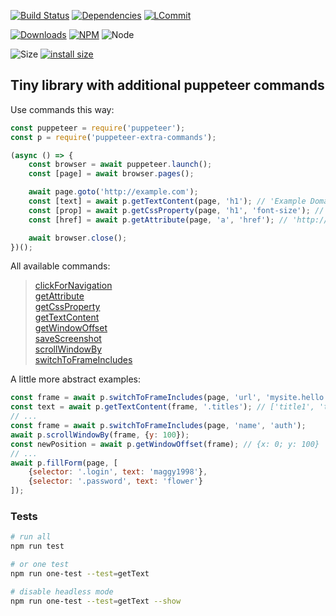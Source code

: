 [![Build Status](https://travis-ci.org/k03mad/puppeteer-extra-commands.svg?branch=master)](https://travis-ci.org/k03mad/puppeteer-extra-commands) [![Dependencies](https://david-dm.org/k03mad/puppeteer-extra-commands.svg)](https://github.com/k03mad/puppeteer-extra-commands/blob/master/package.json) [![LCommit](https://img.shields.io/github/last-commit/k03mad/puppeteer-extra-commands.svg)](https://github.com/k03mad/puppeteer-extra-commands/commits/master)

[![Downloads](https://img.shields.io/npm/dt/puppeteer-extra-commands.svg)](https://www.npmjs.com/package/puppeteer-extra-commands) [![NPM](https://img.shields.io/npm/v/puppeteer-extra-commands.svg)](https://www.npmjs.com/package/puppeteer-extra-commands) ![Node](https://img.shields.io/node/v/puppeteer-extra-commands.svg)

![Size](https://img.shields.io/github/repo-size/k03mad/puppeteer-extra-commands.svg) [![install size](https://packagephobia.now.sh/badge?p=puppeteer-extra-commands)](https://packagephobia.now.sh/result?p=puppeteer-extra-commands)

## Tiny library with additional puppeteer commands

Use commands this way:

```js
const puppeteer = require('puppeteer');
const p = require('puppeteer-extra-commands');

(async () => {
    const browser = await puppeteer.launch();
    const [page] = await browser.pages();

    await page.goto('http://example.com');
    const [text] = await p.getTextContent(page, 'h1'); // 'Example Domain'
    const [prop] = await p.getCssProperty(page, 'h1', 'font-size'); // '32px'
    const [href] = await p.getAttribute(page, 'a', 'href'); // 'http://www.iana.org/domains/example'

    await browser.close();
})();
```

All available commands:

> [clickForNavigation](https://github.com/k03mad/puppeteer-extra-commands/blob/master/commands/clickForNavigation.js)\
> [getAttribute](https://github.com/k03mad/puppeteer-extra-commands/blob/master/commands/getAttribute.js)\
> [getCssProperty](https://github.com/k03mad/puppeteer-extra-commands/blob/master/commands/getCssProperty.js)\
> [getTextContent](https://github.com/k03mad/puppeteer-extra-commands/blob/master/commands/getInnerText.js)\
> [getWindowOffset](https://github.com/k03mad/puppeteer-extra-commands/blob/master/commands/getWindowOffset.js)\
> [saveScreenshot](https://github.com/k03mad/puppeteer-extra-commands/blob/master/commands/saveScreenshot.js)\
> [scrollWindowBy](https://github.com/k03mad/puppeteer-extra-commands/blob/master/commands/scrollWindowBy.js)\
> [switchToFrameIncludes](https://github.com/k03mad/puppeteer-extra-commands/blob/master/commands/switchToFrameIncludes.js)

A little more abstract examples:

```js
const frame = await p.switchToFrameIncludes(page, 'url', 'mysite.hello.com/iframe.html');
const text = await p.getTextContent(frame, '.titles'); // ['title1', 'title2', 'title3']
// ...
const frame = await p.switchToFrameIncludes(page, 'name', 'auth');
await p.scrollWindowBy(frame, {y: 100});
const newPosition = await p.getWindowOffset(frame); // {x: 0; y: 100}
// ...
await p.fillForm(page, [
    {selector: '.login', text: 'maggy1998'},
    {selector: '.password', text: 'flower'}
]);
```

### Tests

```bash
# run all
npm run test

# or one test
npm run one-test --test=getText

# disable headless mode
npm run one-test --test=getText --show
```
